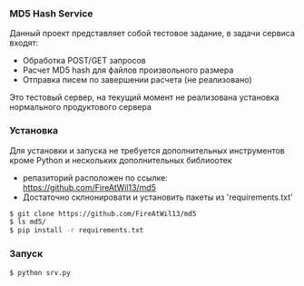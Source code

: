 ### MD5 Hash Service

Данный проект представляет собой тестовое задание, в задачи сервиса входят:

  - Обработка POST/GET запросов 
  - Расчет MD5 hash для файлов произвольного размера
  - Отправка писем по завершении расчета (не реализовано)

Это тестовый сервер, на текущий момент не реализована установка нормального продуктового сервера
### Установка

Для установки и запуска не требуется дополнительных инструментов кроме Python и нескольких дополнительных библиоотек
  - репазиторий расположен по ссылке: https://github.com/FireAtWil13/md5
  - Достаточно склнонировати и установить пакеты из 'requirements.txt'

```sh
$ git clone https://github.com/FireAtWil13/md5
$ ls md5/
$ pip install -r requirements.txt
```

### Запуск

```sh
$ python srv.py
```
